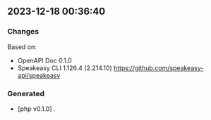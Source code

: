 

## 2023-12-18 00:36:40
### Changes
Based on:
- OpenAPI Doc 0.1.0 
- Speakeasy CLI 1.126.4 (2.214.10) https://github.com/speakeasy-api/speakeasy
### Generated
- [php v0.1.0] .